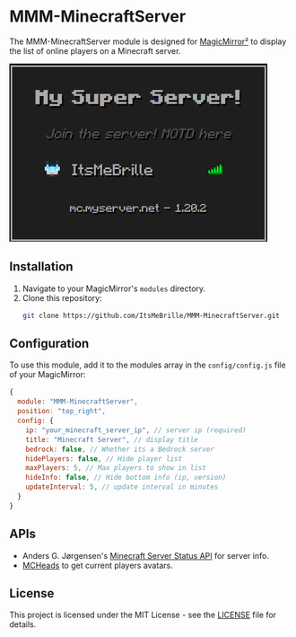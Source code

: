 # MMM-MinecraftServer

The MMM-MinecraftServer module is designed for [MagicMirror²](https://github.com/MichMich/MagicMirror) to display the list of online players on a Minecraft server.

![Screenshot](screenshot.png)

## Installation

1. Navigate to your MagicMirror's `modules` directory.
2. Clone this repository:
   ```sh
   git clone https://github.com/ItsMeBrille/MMM-MinecraftServer.git
   ```

## Configuration

To use this module, add it to the modules array in the `config/config.js` file of your MagicMirror:

```javascript
{
  module: "MMM-MinecraftServer",
  position: "top_right",
  config: {
    ip: "your_minecraft_server_ip", // server ip (required)
    title: "Minecraft Server", // display title
    bedrock: false, // Whether its a Bedrock server
    hidePlayers: false, // Hide player list
    maxPlayers: 5, // Max players to show in list
    hideInfo: false, // Hide bottom info (ip, version)
    updateInterval: 5, // update interval in minutes
  }
}
```

## APIs

- Anders G. Jørgensen's [Minecraft Server Status API](https://api.mcsrvstat.us/) for server info.
- [MCHeads](https://mc-heads.net/) to get current players avatars.

## License

This project is licensed under the MIT License - see the [LICENSE](LICENSE) file for details.
